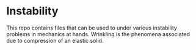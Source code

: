# Instability
This repo contains files that can be used to under various instability problems in mechanics at hands. Wrinkling is the phenomena associated due to compression of an elastic solid.
